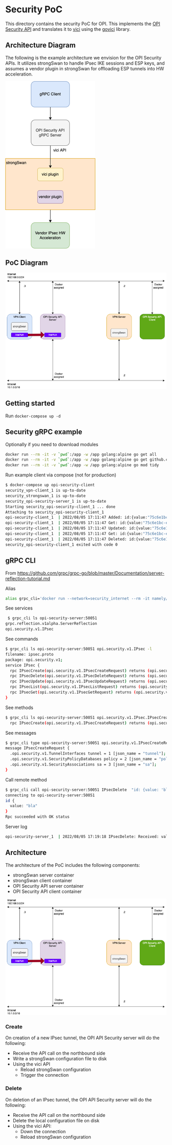 # Security PoC

This directory contains the security PoC for OPI. This implements the
[OPI Security API](https://github.com/opiproject/opi-api/blob/main/security/security-spec.md)
and translates it to [vici](https://docs.strongswan.org/docs/5.9/plugins/vici.html) using
the [govici](https://github.com/strongswan/govici) library.

## Architecture Diagram

The following is the example architecture we envision for the OPI Security
APIs. It utilizes strongSwan to handle IPsec IKE sessions and ESP keys,
and assumes a vendor plugin in strongSwan for offloading ESP tunnels into
HW acceleration.

![OPI Security Architcture](sec-architecture.drawio.png)

## PoC Diagram

![OPI Security PoC Components](opi-security-poc.drawio.png)

## Getting started

Run `docker-compose up -d`

## Security gRPC example

Optionally if you need to download modules

```bash
docker run --rm -it -v `pwd`:/app -w /app golang:alpine go get all
docker run --rm -it -v `pwd`:/app -w /app golang:alpine go get github.com/opiproject/opi-api/security/proto
docker run --rm -it -v `pwd`:/app -w /app golang:alpine go mod tidy
```

Run example client via compose (not for production)

```bash
$ docker-compose up opi-security-client
security_vpn-client_1 is up-to-date
security_strongswan_1 is up-to-date
security_opi-security-server_1 is up-to-date
Starting security_opi-security-client_1 ... done
Attaching to security_opi-security-client_1
opi-security-client_1  | 2022/08/05 17:11:47 Added: id:{value:"75c6e1bc-efed-4044-9888-d3b3503eb786"}
opi-security-client_1  | 2022/08/05 17:11:47 Get: id:{value:"75c6e1bc-efed-4044-9888-d3b3503eb786"}
opi-security-client_1  | 2022/08/05 17:11:47 Updated: id:{value:"75c6e1bc-efed-4044-9888-d3b3503eb786"}
opi-security-client_1  | 2022/08/05 17:11:47 Get: id:{value:"75c6e1bc-efed-4044-9888-d3b3503eb786"}
opi-security-client_1  | 2022/08/05 17:11:47 Deleted: id:{value:"75c6e1bc-efed-4044-9888-d3b3503eb786"}
security_opi-security-client_1 exited with code 0
```

## gRPC CLI

From <https://github.com/grpc/grpc-go/blob/master/Documentation/server-reflection-tutorial.md>

Alias

```bash
alias grpc_cli='docker run --network=security_internet --rm -it namely/grpc-cli'
```

See services

```bash
 $ grpc_cli ls opi-security-server:50051
grpc.reflection.v1alpha.ServerReflection
opi.security.v1.IPsec
```

See commands

```bash
$ grpc_cli ls opi-security-server:50051 opi.security.v1.IPsec -l
filename: ipsec.proto
package: opi.security.v1;
service IPsec {
  rpc IPsecCreate(opi.security.v1.IPsecCreateRequest) returns (opi.security.v1.IPsecCreateResponse) {}
  rpc IPsecDelete(opi.security.v1.IPsecDeleteRequest) returns (opi.security.v1.IPsecDeleteResponse) {}
  rpc IPsecUpdate(opi.security.v1.IPsecUpdateRequest) returns (opi.security.v1.IPsecUpdateResponse) {}
  rpc IPsecList(opi.security.v1.IPsecListRequest) returns (opi.security.v1.IPsecListResponse) {}
  rpc IPsecGet(opi.security.v1.IPsecGetRequest) returns (opi.security.v1.IPsecGetResponse) {}
}
```

See methods

```bash
$ grpc_cli ls opi-security-server:50051 opi.security.v1.IPsec.IPsecCreate -l
  rpc IPsecCreate(opi.security.v1.IPsecCreateRequest) returns (opi.security.v1.IPsecCreateResponse) {}
```

See messages

```bash
$ grpc_cli type opi-security-server:50051 opi.security.v1.IPsecCreateRequest
message IPsecCreateRequest {
  .opi.security.v1.TunnelInterfaces tunnel = 1 [json_name = "tunnel"];
  .opi.security.v1.SecurityPolicyDatabases policy = 2 [json_name = "policy"];
  .opi.security.v1.SecurityAssociations sa = 3 [json_name = "sa"];
}
```

Call remote method

```bash
$ grpc_cli call opi-security-server:50051 IPsecDelete  "id: {value: 'bla'}"
connecting to opi-security-server:50051
id {
  value: "bla"
}
Rpc succeeded with OK status
```

Server log

```bash
opi-security-server_1  | 2022/08/05 17:19:18 IPsecDelete: Received: value:"bla"
```

## Architecture

The architecture of the PoC includes the following components:

* strongSwan server container
* strongSwan client container
* OPI Security API server container
* OPI Security API client container

![OPI Security PoC Components](opi-security-poc.drawio.png)

### Create

On creation of a new IPsec tunnel, the OPI API Security server will do the
following:

* Receive the API call on the northbound side
* Write a strongSwan configuration file to disk
* Using the vici API
  * Reload strongSwan configuration
  * Trigger the connection

### Delete

On deletion of an IPsec tunnel, the OPI API Security server will do the
following:

* Receive the API call on the northbound side
* Delete the local configuration file on disk
* Using the vici API:
  * Down the connection
  * Reload strongSwan configuration
